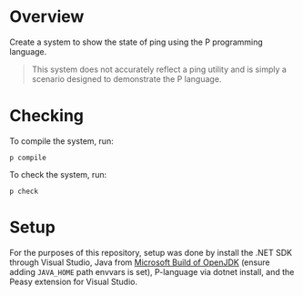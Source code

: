 # Overview
Create a system to show the state of ping using the P programming language.

> This system does not accurately reflect a ping utility and is simply a scenario designed to demonstrate the P language.

# Checking

To compile the system, run:

`p compile`

To check the system, run:

`p check`

# Setup

For the purposes of this repository, setup was done by install the .NET SDK through Visual Studio, Java from [Microsoft Build of OpenJDK](https://learn.microsoft.com/en-us/java/openjdk/download) (ensure adding `JAVA_HOME` path envvars is set), P-language via dotnet install, and the Peasy extension for Visual Studio.
